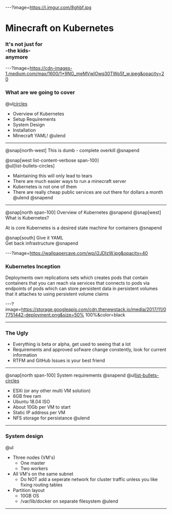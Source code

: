 ---?image=https://i.imgur.com/8ghbf.jpg

# Minecraft on Kubernetes 

### It's not just for<br>-the kids-<br>anymore

---?image=https://cdn-images-1.medium.com/max/1600/1*9NG_meMVwlOwq30TWp5f_w.jpeg&opacity=20

### What are we going to cover

@ul[circles](false)
- Overview of Kubernetes
- Setup Requirements
- System Design
- Installation
- Minecraft YAML!
@ulend

---

@snap[north-west]
This is dumb - complete overkill
@snapend

@snap[west list-content-verbose span-100]
<br>
@ul[list-bullets-circles]
- Maintaining this will only lead to tears
- There are much easier ways to run a minecraft server
- Kubernetes is not one of them 
- There are really cheap public services are out there for dollars a month
@ulend
@snapend

---
@snap[north span-100]
Overview of Kubernetes
@snapend
@snap[west]
What is Kubernetes?
<p>
At is core Kubernetes is a desired state machine for containers
@snapend

@snap[south]
Give it YAML
<br>
Get back infrastructure
@snapend

---?image=https://wallpapercave.com/wp/i2JDlzW.jpg&opacity=40

### Kubernetes Inception

Deployments own replications sets which creates pods that contain containers that you can reach via services that connects to pods via endpoints of pods which can store persistent data in persistent volumes that it attaches to using persistent volume claims

---?image=https://storage.googleapis.com/cdn.thenewstack.io/media/2017/11/07751442-deployment.png&size=50% 100%&color=black

---

### The Ugly

- Everything is beta or alpha, get used to seeing that a lot
- Requirements and approved sofware change constently, look for current information
- RTFM and GitHub Issues is your best friend

---

@snap[north span-100]
System requirements
@snapend
@ul[list-bullets-circles](false)
- ESXi (or any other multi VM solution)
- 6GB free ram
- Ubuntu 18.04 ISO
- About 10Gb per VM to start
- Static IP address per VM
- NFS storage for persistance
@ulend

---

### System design

@ul[](false)
- Three nodes (VM's)
  - One master
  - Two workers
- All VM's on the same subnet
  - Do NOT add a seperate network for cluster traffic unless you like fixing routing tables
- Partition layout
  - 10GB OS
  - /var/lib/docker on separate filesystem
@ulend

--- 